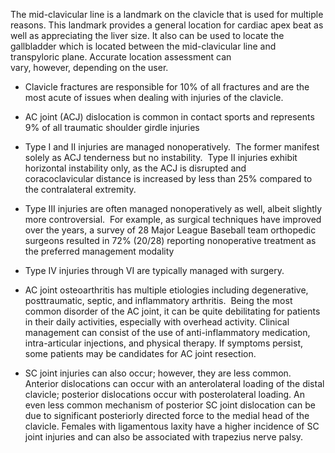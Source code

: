 The mid-clavicular line is a landmark on the clavicle that is used for multiple reasons. This landmark provides a general location for cardiac apex beat as well as appreciating the liver size. It also can be used to locate the gallbladder which is located between the mid-clavicular line and transpyloric plane. Accurate location assessment can vary, however, depending on the user.

- Clavicle fractures are responsible for 10% of all fractures and are the most acute of issues when dealing with injuries of the clavicle.

- AC joint (ACJ) dislocation is common in contact sports and represents 9% of all traumatic shoulder girdle injuries 
- Type I and II injuries are managed nonoperatively.  The former manifest solely as ACJ tenderness but no instability.  Type II injuries exhibit horizontal instability only, as the ACJ is disrupted and coracoclavicular distance is increased by less than 25% compared to the contralateral extremity.
- Type III injuries are often managed nonoperatively as well, albeit slightly more controversial.  For example, as surgical techniques have improved over the years, a survey of 28 Major League Baseball team orthopedic surgeons resulted in 72% (20/28) reporting nonoperative treatment as the preferred management modality 
- Type IV injuries through VI are typically managed with surgery.

- AC joint osteoarthritis has multiple etiologies including degenerative, posttraumatic, septic, and inflammatory arthritis.  Being the most common disorder of the AC joint, it can be quite debilitating for patients in their daily activities, especially with overhead activity. Clinical management can consist of the use of anti-inflammatory medication, intra-articular injections, and physical therapy. If symptoms persist, some patients may be candidates for AC joint resection.

- SC joint injuries can also occur; however, they are less common. Anterior dislocations can occur with an anterolateral loading of the distal clavicle; posterior dislocations occur with posterolateral loading. An even less common mechanism of posterior SC joint dislocation can be due to significant posteriorly directed force to the medial head of the clavicle. Females with ligamentous laxity have a higher incidence of SC joint injuries and can also be associated with trapezius nerve palsy.